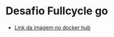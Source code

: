 # Desafio Fullcycle go


* [Link da imagem no docker hub](https://hub.docker.com/repository/docker/fcoromoto/fullcycle-docker-go/general)
